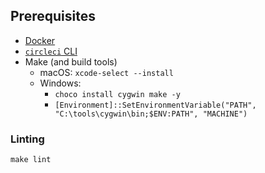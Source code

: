 ## Prerequisites

* [Docker](https://www.docker.com/products/docker-desktop)
* [`circleci` CLI](https://circleci.com/docs/2.0/local-cli/#installation)
* Make (and build tools)
    * macOS: `xcode-select --install`
    * Windows:
        * `choco install cygwin make -y`
        * `[Environment]::SetEnvironmentVariable("PATH", "C:\tools\cygwin\bin;$ENV:PATH", "MACHINE")`

### Linting

```
make lint
```